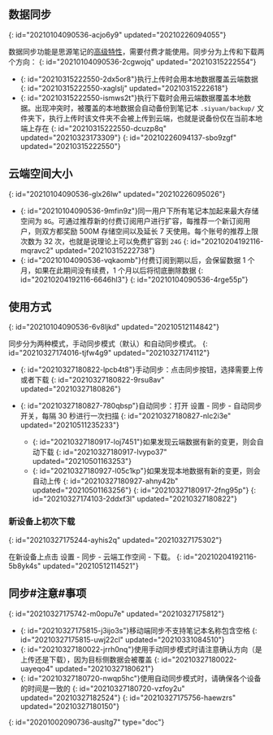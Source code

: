## 数据同步
{: id="20210104090536-acjo6y9" updated="20210226094055"}

数据同步功能是思源笔记的[高级特性](https://b3log.org/siyuan/advanced_features.html)，需要付费才能使用。同步分为上传和下载两个方向：
{: id="20210104090536-2cgwojq" updated="20210315222554"}

* {: id="20210315222550-2dx5or8"}执行上传时会用本地数据覆盖云端数据
  {: id="20210315222550-xaglslj" updated="20210315222618"}
* {: id="20210315222550-ismws2t"}执行下载时会用云端数据覆盖本地数据。出现冲突时，被覆盖的本地数据会自动备份到笔记本 `.siyuan/backup/` 文件夹下，执行上传时该文件夹不会被上传到云端，也就是说备份仅在当前本地端上存在
  {: id="20210315222550-dcuzp8q" updated="20210323173309"}
{: id="20210226094137-sbo9zgf" updated="20210315222550"}

## 云端空间大小
{: id="20210104090536-glx26lw" updated="20210226095026"}

* {: id="20210104090536-9mfin9z"}同一用户下所有笔记本加起来最大存储空间为 `8G`。可通过推荐新的付费订阅用户进行扩容，每推荐一个新订阅用户，则双方都奖励 500M 存储空间以及延长 7 天使用。每个账号的推荐上限次数为 32 次，也就是说理论上可以免费扩容到 `24G`
  {: id="20210204192116-mqravc2" updated="20210315222738"}
* {: id="20210104090536-vqkaomb"}付费订阅到期以后，会保留数据 1 个月，如果在此期间没有续费，1 个月以后将彻底删除数据
  {: id="20210204192116-6646hl3"}
{: id="20210104090536-4rge55p"}

## 使用方式
{: id="20210104090536-6v8ljkd" updated="20210512114842"}

同步分为两种模式，手动同步模式（默认）和自动同步模式。
{: id="20210327174016-tjfw4g9" updated="20210327174112"}

* {: id="20210327180822-lpcb4t8"}手动同步：点击同步按钮，选择需要上传或者下载
  {: id="20210327180822-9rsu8av" updated="20210327180826"}
* {: id="20210327180827-780qbsp"}自动同步：打开 <kbd>设置</kbd> - <kbd>同步</kbd> - <kbd>自动同步开关</kbd>，每隔 30 秒进行一次扫描
  {: id="20210327180827-nlc2i3e" updated="20210511235233"}

  * {: id="20210327180917-loj7451"}如果发现云端数据有新的变更，则会自动下载
    {: id="20210327180917-lvypo37" updated="20210501163253"}
  * {: id="20210327180927-l05c1kp"}如果发现本地数据有新的变更，则会自动上传
    {: id="20210327180927-ahny42b" updated="20210501163256"}
  {: id="20210327180917-2fng95p"}
{: id="20210327174103-2ddxf3l" updated="20210327180822"}

### 新设备上初次下载
{: id="20210327175244-ayhis2q" updated="20210327175302"}

在新设备上点击 <kbd>设置</kbd> - <kbd>同步</kbd> - <kbd>云端工作空间</kbd> - <kbd>下载</kbd>。
{: id="20210204192116-5b8yk4s" updated="20210512114521"}

## 同步#注意#事项
{: id="20210327175742-m0opu7e" updated="20210327175812"}

* {: id="20210327175815-j3ijo3s"}移动端同步不支持笔记本名称包含空格
  {: id="20210327175815-uwj22cl" updated="20210331084510"}
* {: id="20210327180022-jrrh0nq"}使用手动同步模式时请注意确认方向（是上传还是下载），因为目标侧数据会被覆盖
  {: id="20210327180022-uayeqo4" updated="20210327180621"}
* {: id="20210327180720-nwqp5hc"}使用自动同步模式时，请确保各个设备的时间是一致的
  {: id="20210327180720-vzfoy2u" updated="20210327182524"}
{: id="20210327175756-haewzrs" updated="20210327180150"}


{: id="20201002090736-ausltg7" type="doc"}

